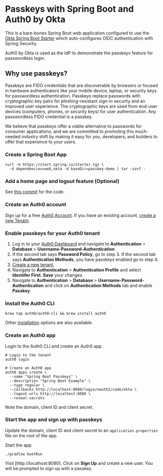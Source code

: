 # Passkeys with Spring Boot and Auth0 by Okta

This is a bare-bones Spring Boot web application configured to use the [Okta Spring Boot Starter](https://github.com/okta/okta-spring-boot) which auto-configures OIDC authentication with Spring Security.

Auth0 by Okta is used as the IdP to demonstrate the passkeys feature for passwordless login.

## Why use passkeys?

Passkeys are FIDO credentials that are discoverable by browsers or housed in hardware authenticators like your mobile device, laptop, or security keys for passwordless authentication. Passkeys replace passwords with cryptographic key pairs for phishing-resistant sign-in security and an improved user experience. The cryptographic keys are used from end-user devices (computers, phones, or security keys) for user authentication. Any passwordless FIDO credential is a passkey.

We believe that passkeys offer a viable alternative to passwords for consumer applications, and we are committed to promoting this much-needed industry shift by making it easy for you, developers, and builders to offer that experience to your users.

### Create a Spring Boot App

```shell
curl -G https://start.spring.io/starter.tgz \
  -d dependencies=web,okta -d baseDir=passkey-demo | tar -xzvf -
```

### Add a home page and logout feature (Optional)

See [this commit](https://github.com/oktadev/auth0-spring-boot-passkeys-demo/commit/7071b7ff15cee4a0517d4c7645004d3674186b78) for the code.

### Create an Auth0 account

Sign up for a free [Auth0 Account](https://auth0.com/signup). If you have an existing account, [create a new Tenant](https://auth0.com/docs/get-started/auth0-overview/create-tenants).

### Enable passkeys for your Auth0 tenant

1. Log in to your [Auth0 Dashboard](https://manage.auth0.com) and navigate to **Authentication** > **Database** > **Username-Password-Authentication**.
2. If the second tab says **Password Policy**, go to step 3. If the second tab says **Authentication Methods**, you have passkeys enabled go to step 4.
3. [Create a new tenant](https://auth0.com/docs/get-started/auth0-overview/create-tenants),
4. Navigate to **Authentication** > **Authentication Profile** and select **Identifer First**. **Save** your changes.
5. Navigate to **Authentication** > **Database** > **Username-Password-Authentication** and click on **Authentication Methods** tab and enable **Passkey**.

### Install the Auth0 CLI

```shell
brew tap auth0/auth0-cli && brew install auth0
```

Other [installation](https://developer.auth0.com/resources/labs/tools/auth0-cli-basics#lab-setup) options are also available.

### Create an Auth0 app

Login to the Auth0 CLI and create an Auth0 app.

```shell
# Login to the tenant
auth0 login

# Create an Auth0 app
auth0 apps create \
  --name "Spring Boot Passkeys" \
  --description "Spring Boot Example" \
  --type regular \
  --callbacks http://localhost:8080/login/oauth2/code/okta \
  --logout-urls http://localhost:8080 \
  --reveal-secrets
```

Note the domain, client ID and client secret.

### Start the app and sign up with passkeys

Update the domain, client ID and client secret to an `application.properties` file on the root of the app.

Start the app.

```shell
./gradlew bootRun
```

Visit [http://localhost:8080]. Click on **Sign Up** and create a new user. You will be prompted to sign up with a passkey.
